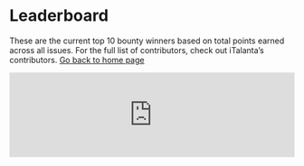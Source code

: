 # Leaderboard


These are the current top 10 bounty winners based on total points earned across all issues. For the full list of contributors, check out iTalanta’s contributors. [Go back to home page](./index.md)

<iframe id="iframe-ygqifoaguur" src="https://keepthescore.co/embed/ygqifoaguur/" style="width:100%;border:none;"></iframe><script>window.onmessage = (e) => {if (e.data.hasOwnProperty("frameHeight")){document.getElementById("iframe-" + e.data.board_token).style.height = `${e.data.frameHeight}px`;}};</script>